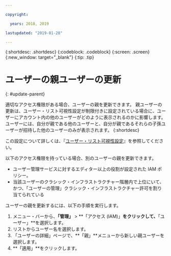 ```yaml
---

copyright:

  years: 2018, 2019

lastupdated: "2019-01-28"

---
```


{:shortdesc: .shortdesc}
{:codeblock: .codeblock}
{:screen: .screen}
{:new_window: target="_blank"}
{:tip: .tip}

# ユーザーの親ユーザーの更新
{: #update-parent}

適切なアクセス権限がある場合、ユーザーの親を更新できます。 親ユーザーの更新は、ユーザー・リスト可視性設定が制限付きに設定されている場合に、ユーザーにアカウント内の他のユーザーがどのように表示されるのかに影響します。 ユーザーには、自分が親である他のユーザーと、自分が親であるそれらの子孫ユーザーが招待した他のユーザーのみが表示されます。
{:shortdesc}

この設定について詳しくは、『[ユーザー・リスト可視性設定](/docs/iam?topic=iam-userlistview#userlistview)』を参照してください。 

以下のアクセス権限を持っている場合、別のユーザーの親を更新できます。

* ユーザー管理サービスに対するエディター以上の役割が設定された IAM ポリシー。
* 当該ユーザーのクラシック・インフラストラクチャー階層内で上位にいて、かつ、「ユーザーの管理」クラシック・インフラストラクチャー許可を割り当てられている


ユーザーの親を更新するには、以下の手順を実行します。

1. メニュー・バーから、**「管理」** &gt; **「アクセス (IAM)」**をクリックして、**「ユーザー」**を選択します。  
2. リストからユーザー名を選択します。
3. 「ユーザーの詳細」ページで、**「親」**メニューから新しい親ユーザーを選択します。
4. **「適用」**をクリックします。
